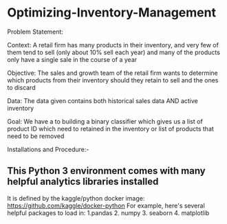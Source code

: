 # Optimizing-Inventory-Management

Problem Statement:

Context: A retail firm has many products in their inventory, and very few of them tend to sell (only about 10% sell each year) and many of the products only have a single sale in the course of a year

Objective: The sales and growth team of the retail firm wants to determine which products from their inventory should they retain to sell and the ones to discard

Data: The data given contains both historical sales data AND active inventory

Goal: We have a to building a binary classifier which gives us a list of product ID which need to retained in the inventory or list of products that need to be removed

Installations and Procedure:-

## This Python 3 environment comes with many helpful analytics libraries installed
It is defined by the kaggle/python docker image: https://github.com/kaggle/docker-python
For example, here's several helpful packages to load in:
1.pandas 
2. numpy 
3. seaborn
4. matplotlib


